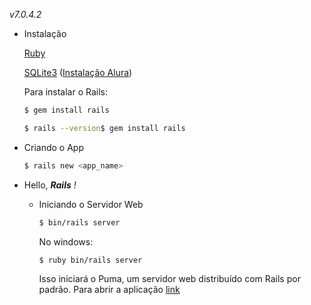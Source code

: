 *v7.0.4.2*

- Instalação
    
    [Ruby](https://rubyinstaller.org/downloads/)
    
    [SQLite3](https://www.sqlite.org/download.html) ([Instalação Alura](https://www.alura.com.br/artigos/sqlite-da-instalacao-ate-primeira-tabela?gclid=CjwKCAiArY2fBhB9EiwAWqHK6ow0aigsruEFZ2TH5cJc-BU8ruva8eH9Zuq6eAhPwXcvdeBSOwX0CBoCC2UQAvD_BwE))
    
    Para instalar o Rails:
    ```bash
    $ gem install rails
    ```
    ```bash
    $ rails --version$ gem install rails    
    ```
    
- Criando o App
    
    ```bash
    $ rails new <app_name>
    ```

- Hello, ***Rails** !*
    - Iniciando o Servidor Web
        ```bash
        $ bin/rails server
        ```
        
        No windows:
        ```bash
        $ ruby bin/rails server
        ```
        
        Isso iniciará o Puma, um servidor web distribuído com Rails por padrão. Para abrir a aplicação [link](http://localhost:3000/)
